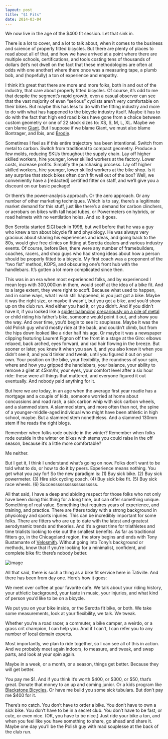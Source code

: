 ```yaml
---
layout: post
title: "$1 Fits"
date: 2014-03-04
---
```


We now live in the age of the $400 fit session. Let that sink in.

There is a lot to cover, and a lot to talk about, when it comes to the business and science of properly fitted bicycles. But there are plenty of places to read about all of that, and how we have arrived at a point where there are multiple schools, certifications, and tools costing tens of thousands of dollars (let’s not dwell on the fact that these methodologies are often at odds with one another) where there once was a measuring tape, a plumb bob, and (hopefully) a ton of experience and empathy.

I think it’s great that there are more and more folks, both in and out of the industry, that care about properly fitted bicycles. Of course, it’s odd to me that despite the segment’s rapid growth, even a casual observer can see that the vast majority of even “serious” cyclists aren’t very comfortable on their bikes. But maybe this has less to do with the fitting industry and more to do with what has happened to the bicycle industry itself. Maybe it has to do with the fact that high end road bikes have gone from a choice between custom geometry or one of 22 stock sizes to: XS, S, M, L, XL. Maybe we can blame [Giant](http://roadcyclinguk.com/wp-content/uploads/old_images/news/images/1BFD9201.JPG). But I suppose if we blame Giant, we must also blame Bontrager, and Ibis, and [Brodie](http://www.cycleexif.com/wp-content/uploads/2012/01/brodie-roadie-1.jpg).

Sometimes I feel as if this entire trajectory has been intentional. Switch from metal to carbon. Switch from traditional to compact geometry. Produce a few molds, reducing SKUs throughout the supply chain. Lay off higher skilled workers, hire younger, lower skilled workers at the factory. Lower costs, increase profits. Simplify the purchasing process. Lay off higher skilled workers, hire younger, lower skilled workers at the bike shop. Is it any surprise that stock bikes often don’t fit well out of the box? Well, we conveniently have a [redacted] certified fitter on staff, and we’ll give you a discount on our basic package!

Or there’s the power-analysis approach. Or the aero approach. Or any number of other marketing techniques. Which is to say, there’s a legitimate market demand for this stuff, just like there’s a demand for carbon clinchers, or aerobars on bikes with tall head tubes, or Powermeters on hybrids, or road helmets with no ventilation holes. And so it goes.

Ben Serotta started [SICI](http://www.serottacyclinginstitute.com/) back in 1998, but well before that he was a guy who knew a ton about bicycle fit and physiology. He was always very gracious about sharing his experiences and ideas, and going back to the 80s, would give free clinics on fitting at Serotta dealers and various industry events. Of course, before Ben, there were any number of framebuilders, coaches, racers, and shop guys who had strong ideas about how a person should be properly fitted to a bicycle. My first coach was a proponent of the “two fist” method, KOPS, and obscuring one’s front hub with the handlebars. It’s gotten a lot more complicated since then.

This was in an era when most experienced folks, and by experienced I mean legs with 300,000km in them, would scoff at the idea of a bike fit. And to a large extent, they were right to scoff. Because what used to happen, and in some ways, what I wish still happened, is you just got a bike. Maybe it was the right size, or maybe it wasn’t, but you got a bike, and you’d show up on the club run. And either you had it, or you didn’t. And if you didn’t have it, if you looked like a [spider balancing precariously on a pile of metal](http://cdn.media.cyclingnews.com//2013/07/20/2/bettiniphoto_0150511_1_full_670.jpg) or child riding his father’s bike, someone would point it out, and show you the way. And over time, you’d begin to see it: souplesse. Maybe it was the old Polish guy who’d mostly ride at the back, and couldn’t climb, but from the hips down looked like a rider half his age. Or maybe it was a newspaper clipping featuring Laurent Fignon off the front in a stage at the Giro: elbows relaxed, back arched, eyes forward, and rad hair flowing in the breeze. But sooner or later, you knew it when you saw it, and you also knew it when you didn’t see it, and you’d tinker and tweak, until you figured it out on your own. Your position on the bike, your flexibility, the roundness of your spin, where and how you gripped the handlebars, your balance, your ability to remove a gilet at 45km/hr, your eyes, your comfort level after a six hour ride: these were all things that mattered, and everyone figured it out eventually. And nobody paid anything for it.

But here we are today, in an age when the average first year roadie has a mortgage and a couple of kids, someone worried at home about concussions and road rash, a sick carbon whip with sick carbon wheels, and a slammed stem. A slammed stem, and more often than not, the spine of a younger-middle-aged individual who might have been athletic in high school, maybe. But a slammed stem nonetheless. And a slammed 130mm stem if he reads the right blogs.

Remember when folks rode outside in the winter? Remember when folks rode outside in the winter on bikes with stems you could raise in the off season, because it’s a little more comfortable?

Me neither.

But I get it, I think I understand what’s going on now. Folks don’t want to be told what to do, or how to do it by peers. Experience means nothing. You get what you pay for! So the new paradigm is: (1) Buy sick bike. (2) Buy sick powermeter. (3) Hire sick cycling coach. (4) Buy sick bike fit. (5) Buy sick race wheels. (6) Successsssssssssssssssss.

All that said, I have a deep and abiding respect for those folks who not only have been doing this thing for a long time, but can offer something unique. Something of real value. Something that requires years of experience, and training, and practice. There are fitters today with a strong background in physiology and sports injuries. This can be incredibly important for some folks. There are fitters who are up to date with the latest and greatest aerodynamic trends and theories. And it’s a great time for triathletes and time trialists looking to eke out the smallest benefits. As far as traditional fitters go, in the Chicagoland region, the story begins and ends with Tony Bustamante of [Velosmith](http://www.velosmith.com). Without going into Tony’s background or methods, know that if you’re looking for a minimalist, confident, and complete bike fit: there’s nobody better.

![image](https://38.media.tumblr.com/db9b62a648ed5eac9e380e1876c0f33b/tumblr_inline_nl9u5uS3ge1tp5evn.jpg)

All that said, there is such a thing as a bike fit service here in Tativille. And there has been from day one. Here’s how it goes:

We meet over coffee at [y](http://www.heritagebicycles.com)our favorite cafe. We talk about your riding history, your athletic background, your taste in music, your injuries, and what kind of person you’d like to be on a bicycle.

We put you on your bike inside, or the Serotta fit bike, or both. We take some measurements, look at your flexibility, we talk. We tweak.

Whether you’re a road racer, a commuter, a bike camper, a weirdo, or a grass crit champion, I can help you. And if I can’t, I can refer you to any number of local domain experts.

Most importantly, we plan to ride together, so I can see all of this in action. And we probably meet again indoors, to measure, and tweak, and swap parts, and look at your spin again.

Maybe in a week, or a month, or a season, things get better. Because they will get better.

You pay me $1\. And if you think it’s worth $400, or $300, or $50, that’s great. Donate that money to an up and coming junior. Or a kids program like [Blackstone Bicycles](http://www.experimentalstation.org/blackstone-bikes). Or have me build you some sick tubulars. But don’t pay me $400 for it.

There’s no catch. You don’t have to order a bike. You don’t have to own a sick bike. You don’t have to be in a secret club. You don’t have to be fast, or cute, or even nice. (OK, you have to be nice.) Just ride your bike a ton, and when you feel like you have something to share, go ahead and share it. Maybe one day you’ll be the Polish guy with mad souplesse at the back of the club run.
